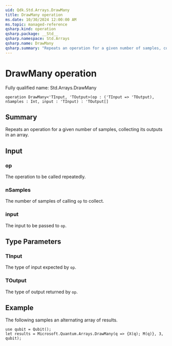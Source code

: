 ```yaml
---
uid: Qdk.Std.Arrays.DrawMany
title: DrawMany operation
ms.date: 10/30/2024 12:00:00 AM
ms.topic: managed-reference
qsharp.kind: operation
qsharp.package: __Std__
qsharp.namespace: Std.Arrays
qsharp.name: DrawMany
qsharp.summary: "Repeats an operation for a given number of samples, collecting its outputs in an array."
---
```


# DrawMany operation

Fully qualified name: Std.Arrays.DrawMany

```qsharp
operation DrawMany<'TInput, 'TOutput>(op : ('TInput => 'TOutput), nSamples : Int, input : 'TInput) : 'TOutput[]
```

## Summary
Repeats an operation for a given number of samples, collecting its outputs
in an array.

## Input
### op
The operation to be called repeatedly.
### nSamples
The number of samples of calling `op` to collect.
### input
The input to be passed to `op`.

## Type Parameters
### TInput
The type of input expected by `op`.
### TOutput
The type of output returned by `op`.

## Example
The following samples an alternating array of results.
```qsharp
use qubit = Qubit();
let results = Microsoft.Quantum.Arrays.DrawMany(q => {X(q); M(q)}, 3, qubit);
```

